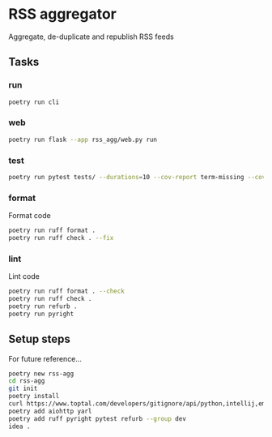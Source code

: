 # RSS aggregator

Aggregate, de-duplicate and republish RSS feeds

## Tasks

### run

```sh
poetry run cli
```

### web

```sh
poetry run flask --app rss_agg/web.py run
```

### test

```sh
poetry run pytest tests/ --durations=10 --cov-report term-missing --cov-fail-under 100 --cov rss_agg
```

### format

Format code

```sh 
poetry run ruff format .
poetry run ruff check . --fix
```

### lint

Lint code

```sh 
poetry run ruff format . --check
poetry run ruff check .
poetry run refurb .
poetry run pyright
```

## Setup steps

For future reference...

```sh 
poetry new rss-agg
cd rss-agg
git init
poetry install
curl https://www.toptal.com/developers/gitignore/api/python,intellij,emacs > .gitignore
poetry add aiohttp yarl
poetry add ruff pyright pytest refurb --group dev
idea .
```
